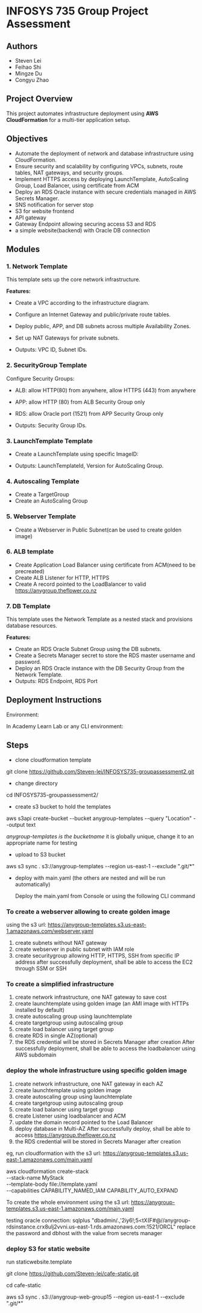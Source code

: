 # INFOSYS 735 Group Project Assessment

## Authors

- Steven Lei
- Feihao Shi
- Mingze Du
- Congyu Zhao

## Project Overview

This project automates infrastructure deployment using **AWS CloudFormation** for a multi-tier application setup.

## Objectives

- Automate the deployment of network and database infrastructure using CloudFormation.
- Ensure security and scalability by configuring VPCs, subnets, route tables, NAT gateways, and security groups.
- Implement HTTPS access by deploying LaunchTemplate, AutoScaling Group, Load Balancer, using certificate from ACM
- Deploy an RDS Oracle instance with secure credentials managed in AWS Secrets Manager.
- SNS notification for server stop
- S3 for website frontend
- API gateway
- Gateway Endpoint allowing securing access S3 and RDS
- a simple website(backend) with Oracle DB connection

## Modules

### 1. Network Template

This template sets up the core network infrastructure.

**Features:**

- Create a VPC according to the infrastructure diagram.
- Configure an Internet Gateway and public/private route tables.
- Deploy public, APP, and DB subnets across multiple Availability Zones.
- Set up NAT Gateways for private subnets.

- Outputs: VPC ID, Subnet IDs.

### 2. SecurityGroup Template

Configure Security Groups:

- ALB: allow HTTP(80) from anywhere, allow HTTPS (443) from anywhere
- APP: allow HTTP (80) from ALB Security Group only
- RDS: allow Oracle port (1521) from APP Security Group only

- Outputs: Security Group IDs.

### 3. LaunchTemplate Template

- Create a LaunchTemplate using specific ImageID:

- Outputs: LaunchTemplateId, Version for AutoScaling Group.

### 4. Autoscaling Template

- Create a TargetGroup
- Create an AutoScaling Group

### 5. Webserver Template

- Create a Webserver in Public Subnet(can be used to create golden image)

### 6. ALB template

- Create Application Load Balancer using certificate from ACM(need to be precreated)
- Create ALB Listener for HTTP, HTTPS
- Create A record pointed to the LoadBalancer to valid https://anygroup.theflower.co.nz

### 7. DB Template

This template uses the Network Template as a nested stack and provisions database resources.

**Features:**

- Create an RDS Oracle Subnet Group using the DB subnets.
- Create a Secrets Manager secret to store the RDS master username and password.
- Deploy an RDS Oracle instance with the DB Security Group from the Network Template.
- Outputs: RDS Endpoint, RDS Port

## Deployment Instructions

Environment:

In Academy Learn Lab or any CLI environment:

## Steps

- clone cloudformation template

git clone https://github.com/Steven-lei/INFOSYS735-groupassessment2.git

- change directory

cd INFOSYS735-groupassessment2/

- create s3 bucket to hold the templates

aws s3api create-bucket --bucket anygroup-templates --query "Location" --output text

_anygroup-templates is the bucketname_ it is globally unique, change it to an appropriate name for testing

- upload to S3 bucket

aws s3 sync . s3://anygroup-templates --region us-east-1 --exclude ".git/\*"

- deploy with main.yaml (the others are nested and will be run automatically)

  Deploy the main.yaml from Console or using the following CLI command

### To create a webserver allowing to create golden image

using the s3 url:
https://anygroup-templates.s3.us-east-1.amazonaws.com/webserver.yaml

1. create subnets without NAT gateway
2. create webserver in public subnet with IAM role
3. create securitygroup allowing HTTP, HTTPS, SSH from specific IP address
   after successfully deployment, shall be able to access the EC2 through SSM or SSH

### To create a simplified infrastructure

1. create network infrastructure, one NAT gateway to save cost
2. create launchtemplate using golden image (an AMI image with HTTPs installed by default)
3. create autoscaling group using launchtemplate
4. create targetgroup using autoscaling group
5. create load balancer using target group
6. create RDS in single AZ(optional)
7. the RDS credential will be stored in Secrets Manager after creation
   After successfully deployment, shall be able to access the loadbalancer using AWS subdomain

### deploy the whole infrastructure using specific golden image

1. create network infrastructure, one NAT gateway in each AZ
2. create launchtemplate using golden image
3. create autoscaling group using launchtemplate
4. create targetgroup using autoscaling group
5. create load balancer using target group
6. create Listener using loadbalancer and ACM
7. update the domain record pointed to the Load Balancer
8. deploy database in Multi-AZ
   After successfully deploy, shall be able to access https://anygroup.theflower.co.nz
9. the RDS credential will be stored in Secrets Manager after creation

eg, run cloudformation with the s3 url: https://anygroup-templates.s3.us-east-1.amazonaws.com/main.yaml

aws cloudformation create-stack \
 --stack-name MyStack \
 --template-body file://template.yaml \
 --capabilities CAPABILITY_NAMED_IAM CAPABILITY_AUTO_EXPAND

To create the whole environment using the s3 url:
https://anygroup-templates.s3.us-east-1.amazonaws.com/main.yaml

testing oracle connection:
sqlplus "dbadmin/.,'2iy6!;5<tX(F#@//anygroup-rdsinstance.crx8ulj2vvni.us-east-1.rds.amazonaws.com:1521/ORCL"
replace the password and dbhost with the value from secrets manager

### deploy S3 for static website

run staticwebsite.template

git clone https://github.com/Steven-lei/cafe-static.git

cd cafe-static

aws s3 sync . s3://anygroup-web-group15 --region us-east-1 --exclude ".git/\*"
